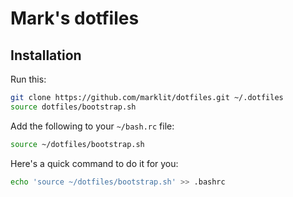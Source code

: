 # Mark's dotfiles

## Installation

Run this:

```sh
git clone https://github.com/marklit/dotfiles.git ~/.dotfiles
source dotfiles/bootstrap.sh
```

Add the following to your `~/bash.rc` file:

```bash
source ~/dotfiles/bootstrap.sh
```

Here's a quick command to do it for you:

```bash
echo 'source ~/dotfiles/bootstrap.sh' >> .bashrc
```
